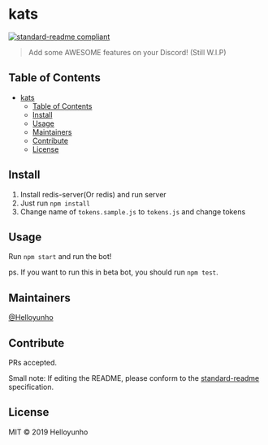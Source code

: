 # kats

[![standard-readme compliant](https://img.shields.io/badge/standard--readme-OK-green.svg?style=flat-square)](https://github.com/RichardLitt/standard-readme)

> Add some AWESOME features on your Discord! (Still W.I.P)

## Table of Contents

- [kats](#kats)
  - [Table of Contents](#table-of-contents)
  - [Install](#install)
  - [Usage](#usage)
  - [Maintainers](#maintainers)
  - [Contribute](#contribute)
  - [License](#license)

## Install

1. Install redis-server(Or redis) and run server
2. Just run `npm install`
3. Change name of `tokens.sample.js` to `tokens.js` and change tokens

## Usage

Run `npm start` and run the bot!

ps. If you want to run this in beta bot, you should run `npm test`.

## Maintainers

[@Helloyunho](https://github.com/Helloyunho)

## Contribute

PRs accepted.

Small note: If editing the README, please conform to the [standard-readme](https://github.com/RichardLitt/standard-readme) specification.

## License

MIT © 2019 Helloyunho
